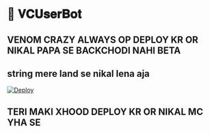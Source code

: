# 📀 𝐕𝐂𝐔𝐬𝐞𝐫𝐁𝐨𝐭

## VENOM CRAZY ALWAYS OP DEPLOY KR OR NIKAL PAPA SE BACKCHODI NAHI BETA


## string mere land se nikal lena aja

[![Deploy](https://www.herokucdn.com/deploy/button.svg)](https://heroku.com/deploy?template=https://github.com/VENOMxCRAZY9/VCUserBot)



## TERI MAKI XHOOD DEPLOY KR OR NIKAL MC YHA SE
